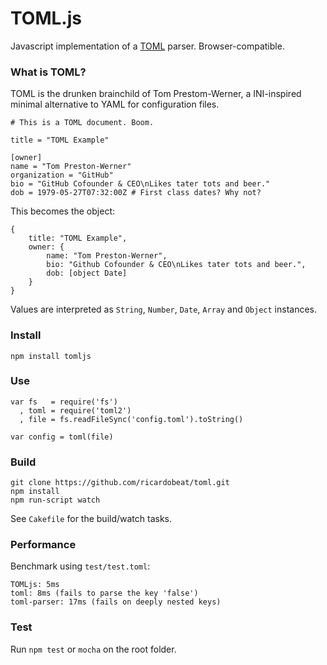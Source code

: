 TOML.js
=======

Javascript implementation of a [TOML](https://github.com/mojombo/toml) parser. Browser-compatible.

### What is TOML?

TOML is the drunken brainchild of Tom Prestom-Werner, a INI-inspired minimal alternative to YAML for configuration files.

    # This is a TOML document. Boom.

    title = "TOML Example"

    [owner]
    name = "Tom Preston-Werner"
    organization = "GitHub"
    bio = "GitHub Cofounder & CEO\nLikes tater tots and beer."
    dob = 1979-05-27T07:32:00Z # First class dates? Why not?

This becomes the object:

    {
        title: "TOML Example",
        owner: {
            name: "Tom Preston-Werner",
            bio: "Github Cofounder & CEO\nLikes tater tots and beer.",
            dob: [object Date]
        }
    }

Values are interpreted as `String`, `Number`, `Date`, `Array` and `Object` instances.

### Install

    npm install tomljs

### Use

    var fs   = require('fs')
      , toml = require('toml2')
      , file = fs.readFileSync('config.toml').toString()

    var config = toml(file)

### Build

    git clone https://github.com/ricardobeat/toml.git
    npm install
    npm run-script watch

See `Cakefile` for the build/watch tasks.

### Performance

Benchmark using `test/test.toml`:

    TOMLjs: 5ms
    toml: 8ms (fails to parse the key 'false')
    toml-parser: 17ms (fails on deeply nested keys)

### Test

Run `npm test` or `mocha` on the root folder.
